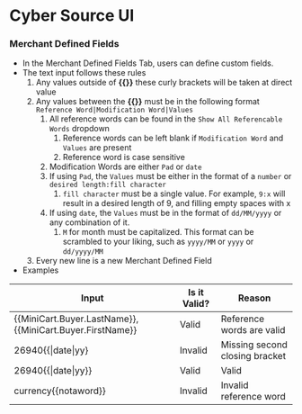 # Cyber Source UI

### Merchant Defined Fields
- In the Merchant Defined Fields Tab, users can define custom fields.
- The text input follows these rules
    1. Any values outside of **{{}}** these curly brackets will be taken at direct value
    2. Any values between the **{{}}** must be in the following format `Reference Word|Modification Word|Values`
        1. All reference words can be found in the `Show All Referencable Words` dropdown
            1. Reference words can be left blank if `Modification Word` and `Values` are present
            2. Reference word is case sensitive
        2. Modification Words are either `Pad` or `date`
        3. If using `Pad`, the `Values` must be either in the format of a `number` or `desired length:fill character`
            1. `fill character` must be a single value. For example, `9:x` will result in a desired length of 9, and filling empty spaces with x 
        4. If using `date`, the `Values` must be in the format of `dd/MM/yyyy` or any combination of it.
            1. `M` for month must be capitalized. This format can be scrambled to your liking, such as `yyyy/MM` or `yyyy` or `dd/yyyy/MM`
    3. Every new line is a new Merchant Defined Field
- Examples

| Input  | Is it Valid? | Reason |
| ------------- | ------------- | ------------- |
| {{MiniCart.Buyer.LastName}},{{MiniCart.Buyer.FirstName}}  | Valid  | Reference words are valid |
| 26940{{\|date\|yy}  | Invalid  | Missing second closing bracket |
| 26940{{\|date\|yy}}  | Valid  | Valid |
| currency{{notaword}}  | Invalid  | Invalid reference word |